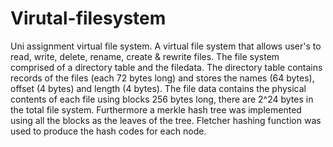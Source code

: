 # Virutal-filesystem
Uni assignment virtual file system. A virtual file system that allows user's to read, write, delete, rename, create &amp; rewrite files. The file system comprised of a directory table and the filedata. The directory table contains records of the files (each 72 bytes long) and stores the names (64 bytes), offset (4 bytes) and length (4 bytes). The file data contains the physical contents of each file using blocks 256 bytes long, there are 2^24 bytes in the total file system. Furthermore a merkle hash tree was implemented using all the blocks as the leaves of the tree. Fletcher hashing function was used to produce the hash codes for each node.   
